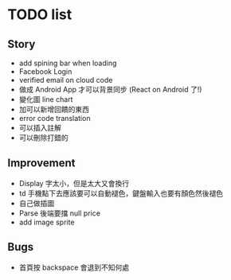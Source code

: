 # TODO list

## Story

- add spining bar when loading
- Facebook Login
- verified email on cloud code
- 做成 Android App 才可以背景同步 (React on Android 了!)
- 變化圖 line chart
- 加可以新增回饋的東西
- error code translation
- 可以插入註解
- 可以刪除打錯的

## Improvement

- Display 字太小，但是太大又會換行
- td 手機點下去應該要可以自動褪色，鍵盤輸入也要有顏色然後褪色
- 自己做插圖
- Parse 後端要擋 null price
- add image sprite

## Bugs

- 首頁按 backspace 會退到不知何處